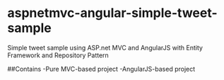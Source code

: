 # aspnetmvc-angular-simple-tweet-sample
Simple tweet sample using ASP.net MVC and AngularJS with Entity Framework and Repository Pattern

##Contains
-Pure MVC-based project
-AngularJS-based project
